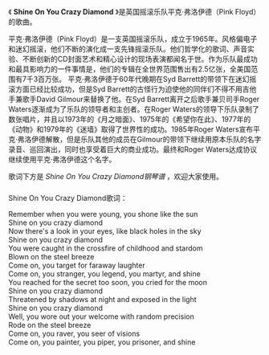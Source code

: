 

《 **Shine On You Crazy Diamond** 》是英国摇滚乐队平克·弗洛伊德（Pink Floyd）的歌曲。

  

平克·弗洛伊德（Pink
Floyd）是一支英国摇滚乐队，成立于1965年。风格偏电子和迷幻摇滚，他们不断的演化成一支先锋摇滚乐队。他们哲学化的歌词、声音实验、不断创新的CD封面艺术和精心设计的现场表演都闻名于世。作为乐队最成功和最具影响力的一件事情是，他们的专辑在全世界范围售出有2.5亿张，全美国范围有7千3百万张。
平克·弗洛伊德于60年代晚期在Syd Barrett的带领下在迷幻摇滚方面已经比较成功，但是Syd
Barrett的古怪行为迫使他的同伴们不得不用吉他手兼歌手David Gilmour来替换了他。在Syd Barrett离开之后歌手兼贝司手Roger
Waters逐渐成为了乐队的领导者和主创者。在Roger
Waters的领导下乐队录制了数张唱片，并且以1973年的《月之暗面》、1975年的《希望你在此》、1977年的《动物》和1979年的《迷墙》取得了世界性的成功。1985年Roger
Waters宣布平克·弗洛伊德解散，但是乐队其他的成员在Gilmour的带领下继续用原本乐队的名字录音、巡回演出，同时也享受着巨大的商业成功。最终和Roger
Waters达成协议继续使用平克·弗洛伊德这个名字。

  

歌词下方是 _Shine On You Crazy Diamond钢琴谱_ ，欢迎大家使用。

###  
Shine On You Crazy Diamond歌词：

  

Remember when you were young, you shone like the sun  
Shine on you crazy diamond  
Now there's a look in your eyes, like black holes in the sky  
Shine on you crazy diamond  
You were caught in the crossfire of childhood and stardom  
Blown on the steel breeze  
Come on, you target for faraway laughter  
Come on, you stranger, you legend, you martyr, and shine  
You reached for the secret too soon, you cried for the moon  
Shine on you crazy diamond  
Threatened by shadows at night and exposed in the light  
Shine on you crazy diamond  
Well, you wore out your welcome with random precision  
Rode on the steel breeze  
Come on, you raver, you seer of visions  
Come on, you painter, you piper, you prisoner, and shine

  
  
  


